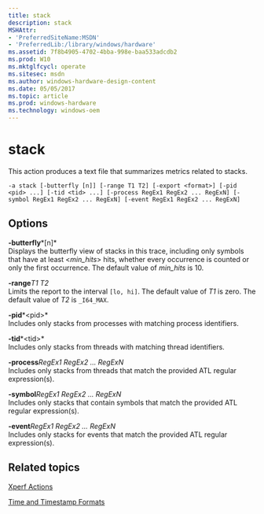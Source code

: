 ```yaml
---
title: stack
description: stack
MSHAttr:
- 'PreferredSiteName:MSDN'
- 'PreferredLib:/library/windows/hardware'
ms.assetid: 7f8b4905-4702-4bba-998e-baa533adcdb2
ms.prod: W10
ms.mktglfcycl: operate
ms.sitesec: msdn
ms.author: windows-hardware-design-content
ms.date: 05/05/2017
ms.topic: article
ms.prod: windows-hardware
ms.technology: windows-oem
---
```


# stack


This action produces a text file that summarizes metrics related to stacks.

``` syntax
-a stack [-butterfly [n]] [-range T1 T2] [-export <format>] [-pid <pid> ...] [-tid <tid> ...] [-process RegEx1 RegEx2 ... RegExN] [-symbol RegEx1 RegEx2 ... RegExN] [-event RegEx1 RegEx2 ... RegExN]
```

## Options


<a href="" id="-butterfly-n-"></a>**-butterfly***\[n\]*  
Displays the butterfly view of stacks in this trace, including only symbols that have at least &lt;*min\_hits*&gt; hits, whether every occurrence is counted or only the first occurrence. The default value of *min\_hits* is 10.

<a href="" id="-ranget1-t2"></a>**-range***T1 T2*  
Limits the report to the interval `[lo, hi]`. The default value of *T1* is zero. The default value of *T2* is `_I64_MAX`.

<a href="" id="-pid-pid-"></a>**-pid***&lt;pid&gt;*  
Includes only stacks from processes with matching process identifiers.

<a href="" id="-tid-tid-"></a>**-tid***&lt;tid&gt;*  
Includes only stacks from threads with matching thread identifiers.

<a href="" id="-processregex1-regex2---regexn"></a>**-process***RegEx1 RegEx2 … RegExN*  
Includes only stacks from threads that match the provided ATL regular expression(s).

<a href="" id="-symbolregex1-regex2---regexn"></a>**-symbol***RegEx1 RegEx2 … RegExN*  
Includes only stacks that contain symbols that match the provided ATL regular expression(s).

<a href="" id="-eventregex1-regex2---regexn"></a>**-event***RegEx1 RegEx2 … RegExN*  
Includes only stacks for events that match the provided ATL regular expression(s).

## Related topics


[Xperf Actions](xperf-actions.md)

[Time and Timestamp Formats](time-and-timestamp-formats.md)

 

 







